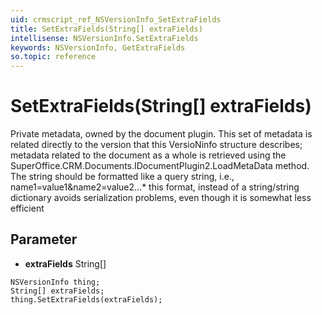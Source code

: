 ```yaml
---
uid: crmscript_ref_NSVersionInfo_SetExtraFields
title: SetExtraFields(String[] extraFields)
intellisense: NSVersionInfo.SetExtraFields
keywords: NSVersionInfo, GetExtraFields
so.topic: reference
---
```


# SetExtraFields(String[] extraFields)

Private metadata, owned by the document plugin. This set of metadata is related directly to the version that this VersioNinfo structure describes; metadata related to the document as a whole is retrieved using the SuperOffice.CRM.Documents.IDocumentPlugin2.LoadMetaData method.  The string should be formatted like a query string, i.e., name1=value1&name2=value2...* this format, instead of a string/string dictionary avoids serialization problems, even though it is somewhat less efficient

## Parameter

* **extraFields** String[]

```crmscript
NSVersionInfo thing;
String[] extraFields;
thing.SetExtraFields(extraFields);
```

